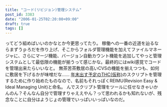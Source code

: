 ```yaml
---
title: "コード(リビジョン)管理システム"
post_id: 3383
date: "2006-01-25T02:20:00+09:00"
draft: true
tags: []
---
```



ってどう組めばいいのかなとか今更思ってたり。 稼働への一番の近道を辿るならまずうｐろだを作り上げ、そこからフォルダ管理機能を加えてファイルマネージャに、さらにマージ機能、バージョン自動カウント機能を追加してやっと管理システムとして最低限の機能が揃うって感じかな。最終的にはwiki感覚でコードを管理出来たらいいなと。  無茶苦茶敷居の高いCVSの機能を揃えつつも、如何に敷居を下げるかが味噌だな…… [年末出す予定のTHC(仮称)](https://danmaq.com/!/thC/)のスクリプトを管理するために作り始めたものなので、名前もそれっぽくREIMU(Revision Easy & Ideal Managing Unit)と命名。 んでスクリプト管理をツールに任せなきゃいかんのん？そんなん自分で管理すりゃええやん？って思われるかも知れないが、残念なことに自分はようじょの管理でいっぱいいっぱいなのだ。
